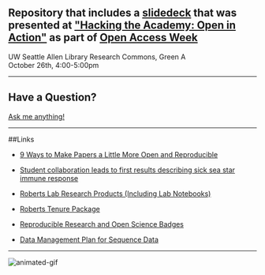 ## Repository that includes a [slidedeck](https://github.com/sr320/talk-UW-OA-2016/blob/master/2016-UW-OAweek.pdf) that was presented at ["Hacking the Academy: Open in Action"](http://www.lib.washington.edu/digitalscholarship/hacking-the-academy-programming-series) as part of [Open Access Week](http://www.openaccessweek.org/)
UW Seattle Allen Library Research Commons, Green A          
October 26th, 4:00-5:00pm

---

## Have a Question?

[Ask me anything!](https://github.com/sr320/talk-UW-OA-2016/issues)


---

##Links

- [9 Ways to Make Papers a Little More Open and Reproducible](http://faculty.washington.edu/sr320/?p=11381)

- [Student collaboration leads to first results describing sick sea star immune response](http://www.washington.edu/news/2015/10/07/student-collaboration-leads-to-first-results-describing-sick-sea-star-immune-response/)

- [Roberts Lab Research Products (Including Lab Notebooks)](http://faculty.washington.edu/sr320/?page_id=246)

- [Roberts Tenure Package](http://goo.gl/LRXbvD)

- [Reproducible Research and Open Science Badges](http://tinyurl.com/ros-badge)

- [Data Management Plan for Sequence Data](https://github.com/sr320/LabDocs/blob/master/DMPseq.md)



---



![animated-gif](show.gif)
